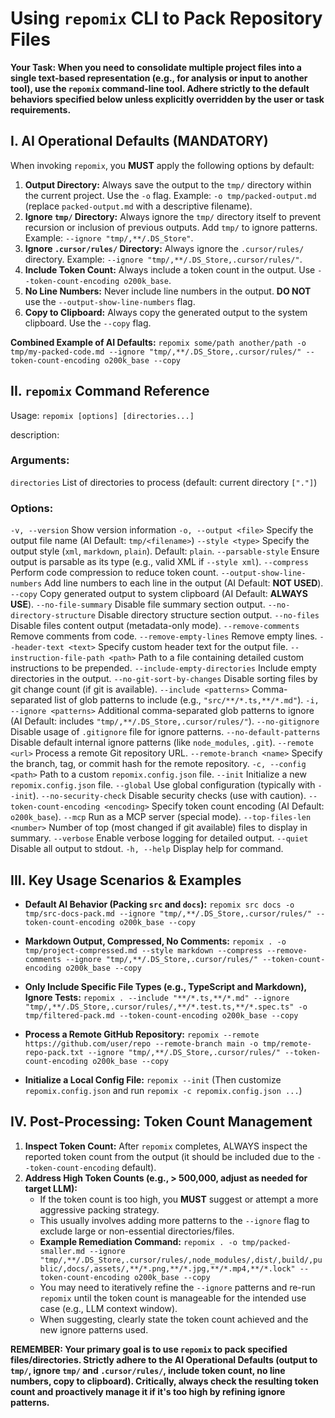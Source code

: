 # Using `repomix` CLI to Pack Repository Files

**Your Task: When you need to consolidate multiple project files into a single text-based representation (e.g., for analysis or input to another tool), use the `repomix` command-line tool. Adhere strictly to the default behaviors specified below unless explicitly overridden by the user or task requirements.**

## I. AI Operational Defaults (MANDATORY)

When invoking `repomix`, you **MUST** apply the following options by default:

1. **Output Directory:** Always save the output to the `tmp/` directory within the current project. Use the `-o` flag. Example: `-o tmp/packed-output.md` (replace `packed-output.md` with a descriptive filename).
2.  **Ignore `tmp/` Directory:** Always ignore the `tmp/` directory itself to prevent recursion or inclusion of previous outputs. Add `tmp/` to ignore patterns. Example: `--ignore "tmp/,**/.DS_Store"`.
3.  **Ignore `.cursor/rules/` Directory:** Always ignore the `.cursor/rules/` directory. Example: `--ignore "tmp/,**/.DS_Store,.cursor/rules/"`.
4.  **Include Token Count:** Always include a token count in the output. Use `--token-count-encoding o200k_base`.
5.  **No Line Numbers:** Never include line numbers in the output. **DO NOT** use the `--output-show-line-numbers` flag.
6.  **Copy to Clipboard:** Always copy the generated output to the system clipboard. Use the `--copy` flag.

**Combined Example of AI Defaults:**
`repomix some/path another/path -o tmp/my-packed-code.md --ignore "tmp/,**/.DS_Store,.cursor/rules/" --token-count-encoding o200k_base --copy`

## II. `repomix` Command Reference

Usage: `repomix [options] [directories...]`

description:

### Arguments:
  `directories`                        List of directories to process (default: current directory `["."]`)

### Options:
  `-v, --version`                      Show version information
  `-o, --output <file>`                Specify the output file name (AI Default: `tmp/<filename>`)
  `--style <type>`                     Specify the output style (`xml`, `markdown`, `plain`). Default: `plain`.
  `--parsable-style`                   Ensure output is parsable as its type (e.g., valid XML if `--style xml`).
  `--compress`                         Perform code compression to reduce token count.
  `--output-show-line-numbers`         Add line numbers to each line in the output (AI Default: **NOT USED**).
  `--copy`                             Copy generated output to system clipboard (AI Default: **ALWAYS USE**).
  `--no-file-summary`                  Disable file summary section output.
  `--no-directory-structure`           Disable directory structure section output.
  `--no-files`                         Disable files content output (metadata-only mode).
  `--remove-comments`                  Remove comments from code.
  `--remove-empty-lines`               Remove empty lines.
  `--header-text <text>`               Specify custom header text for the output file.
  `--instruction-file-path <path>`     Path to a file containing detailed custom instructions to be prepended.
  `--include-empty-directories`        Include empty directories in the output.
  `--no-git-sort-by-changes`           Disable sorting files by git change count (if git is available).
  `--include <patterns>`               Comma-separated list of glob patterns to include (e.g., `"src/**/*.ts,**/*.md"`).
  `-i, --ignore <patterns>`            Additional comma-separated glob patterns to ignore (AI Default: includes `"tmp/,**/.DS_Store,.cursor/rules/"`).
  `--no-gitignore`                     Disable usage of `.gitignore` file for ignore patterns.
  `--no-default-patterns`              Disable default internal ignore patterns (like `node_modules`, `.git`).
  `--remote <url>`                     Process a remote Git repository URL.
  `--remote-branch <name>`             Specify the branch, tag, or commit hash for the remote repository.
  `-c, --config <path>`                Path to a custom `repomix.config.json` file.
  `--init`                             Initialize a new `repomix.config.json` file.
  `--global`                           Use global configuration (typically with `--init`).
  `--no-security-check`                Disable security checks (use with caution).
  `--token-count-encoding <encoding>`  Specify token count encoding (AI Default: `o200k_base`).
  `--mcp`                              Run as a MCP server (special mode).
  `--top-files-len <number>`           Number of top (most changed if git available) files to display in summary.
  `--verbose`                          Enable verbose logging for detailed output.
  `--quiet`                            Disable all output to stdout.
  `-h, --help`                         Display help for command.

## III. Key Usage Scenarios & Examples

- **Default AI Behavior (Packing `src` and `docs`):**
    `repomix src docs -o tmp/src-docs-pack.md --ignore "tmp/,**/.DS_Store,.cursor/rules/" --token-count-encoding o200k_base --copy`

- **Markdown Output, Compressed, No Comments:**
    `repomix . -o tmp/project-compressed.md --style markdown --compress --remove-comments --ignore "tmp/,**/.DS_Store,.cursor/rules/" --token-count-encoding o200k_base --copy`

- **Only Include Specific File Types (e.g., TypeScript and Markdown), Ignore Tests:**
    `repomix . --include "**/*.ts,**/*.md" --ignore "tmp/,**/.DS_Store,.cursor/rules/,**/*.test.ts,**/*.spec.ts" -o tmp/filtered-pack.md --token-count-encoding o200k_base --copy`

- **Process a Remote GitHub Repository:**
    `repomix --remote https://github.com/user/repo --remote-branch main -o tmp/remote-repo-pack.txt --ignore "tmp/,**/.DS_Store,.cursor/rules/" --token-count-encoding o200k_base --copy`

- **Initialize a Local Config File:**
    `repomix --init` (Then customize `repomix.config.json` and run `repomix -c repomix.config.json ...`)

## IV. Post-Processing: Token Count Management

1.  **Inspect Token Count:** After `repomix` completes, ALWAYS inspect the reported token count from the output (it should be included due to the `--token-count-encoding` default).
2.  **Address High Token Counts (e.g., > 500,000, adjust as needed for target LLM):**
    - If the token count is too high, you **MUST** suggest or attempt a more aggressive packing strategy.
    - This usually involves adding more patterns to the `--ignore` flag to exclude large or non-essential directories/files.
    - **Example Remediation Command:**
        `repomix . -o tmp/packed-smaller.md --ignore "tmp/,**/.DS_Store,.cursor/rules/,node_modules/,dist/,build/,public/,docs/,assets/,**/*.png,**/*.jpg,**/*.mp4,**/*.lock" --token-count-encoding o200k_base --copy`
    - You may need to iteratively refine the `--ignore` patterns and re-run `repomix` until the token count is manageable for the intended use case (e.g., LLM context window).
    - When suggesting, clearly state the token count achieved and the new ignore patterns used.

**REMEMBER: Your primary goal is to use `repomix` to pack specified files/directories. Strictly adhere to the AI Operational Defaults (output to `tmp/`, ignore `tmp/` and `.cursor/rules/`, include token count, no line numbers, copy to clipboard). Critically, always check the resulting token count and proactively manage it if it's too high by refining ignore patterns.**

